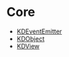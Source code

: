 # Core 

* [KDEventEmitter](/framework/core/KDEventEmitter)
* [KDObject](/framework/core/KDObject)
* [KDView](/framework/core/KDView)
